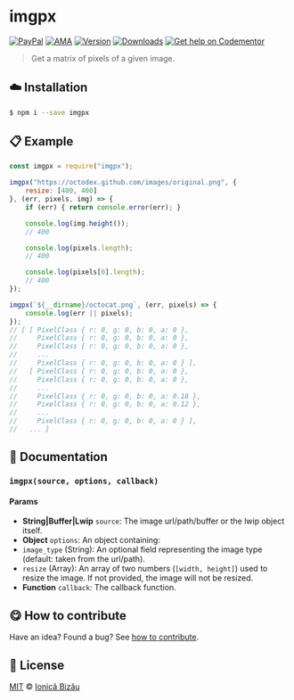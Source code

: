 
# imgpx

 [![PayPal](https://img.shields.io/badge/%24-paypal-f39c12.svg)][paypal-donations] [![AMA](https://img.shields.io/badge/ask%20me-anything-1abc9c.svg)](https://github.com/IonicaBizau/ama) [![Version](https://img.shields.io/npm/v/imgpx.svg)](https://www.npmjs.com/package/imgpx) [![Downloads](https://img.shields.io/npm/dt/imgpx.svg)](https://www.npmjs.com/package/imgpx) [![Get help on Codementor](https://cdn.codementor.io/badges/get_help_github.svg)](https://www.codementor.io/johnnyb?utm_source=github&utm_medium=button&utm_term=johnnyb&utm_campaign=github)

> Get a matrix of pixels of a given image.

## :cloud: Installation

```sh
$ npm i --save imgpx
```


## :clipboard: Example



```js
const imgpx = require("imgpx");

imgpx("https://octodex.github.com/images/original.png", {
    resize: [400, 400]
}, (err, pixels, img) => {
    if (err) { return console.error(err); }

    console.log(img.height());
    // 400

    console.log(pixels.length);
    // 400

    console.log(pixels[0].length);
    // 400
});

imgpx(`${__dirname}/octocat.png`, (err, pixels) => {
    console.log(err || pixels);
});
// [ [ PixelClass { r: 0, g: 0, b: 0, a: 0 },
//     PixelClass { r: 0, g: 0, b: 0, a: 0 },
//     PixelClass { r: 0, g: 0, b: 0, a: 0 },
//     ...
//     PixelClass { r: 0, g: 0, b: 0, a: 0 } ],
//   [ PixelClass { r: 0, g: 0, b: 0, a: 0 },
//     PixelClass { r: 0, g: 0, b: 0, a: 0 },
//     ...
//     PixelClass { r: 0, g: 0, b: 0, a: 0.18 },
//     PixelClass { r: 0, g: 0, b: 0, a: 0.12 },
//     ...
//     PixelClass { r: 0, g: 0, b: 0, a: 0 } ],
//   ... ]
```

## :memo: Documentation


### `imgpx(source, options, callback)`

#### Params
- **String|Buffer|Lwip** `source`: The image url/path/buffer or the lwip object itself.
- **Object** `options`: An object containing:
 - `image_type` (String): An optional field representing the image type (default: taken from the url/path).
 - `resize` (Array): An array of two numbers (`[width, height]`) used to resize the image. If not provided, the image will not be resized.
- **Function** `callback`: The callback function.



## :yum: How to contribute
Have an idea? Found a bug? See [how to contribute][contributing].


## :scroll: License

[MIT][license] © [Ionică Bizău][website]

[paypal-donations]: https://www.paypal.com/cgi-bin/webscr?cmd=_s-xclick&hosted_button_id=RVXDDLKKLQRJW
[donate-now]: http://i.imgur.com/6cMbHOC.png

[license]: http://showalicense.com/?fullname=Ionic%C4%83%20Biz%C4%83u%20%3Cbizauionica%40gmail.com%3E%20(http%3A%2F%2Fionicabizau.net)&year=2016#license-mit
[website]: http://ionicabizau.net
[contributing]: /CONTRIBUTING.md
[docs]: /DOCUMENTATION.md
